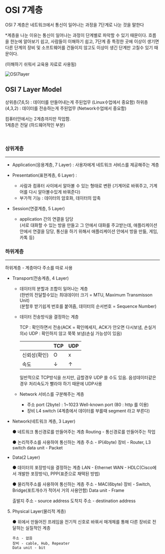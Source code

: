 # OSI 7계층

OSI 7 계층은 네트워크에서 통신이 일어나는 과정을 7단계로 나눈 것을 말한다

*계층을 나눈 이유는 통신이 일어나는 과정이 단계별로 파악할 수 있기 때문이다.
흐름을 한눈에 알아보기 쉽고, 사람들이 이해하기 쉽고, 7단계 중 특정한 곳에 이상이 생기면 다른 단계의 장비 및 소프트웨어를 건들이지 않고도 이상이 생긴 단계만 고칠수 있기 때문이다.

(이해하기 쉬워서 교육용 자료로 사용됨)

![OSI7layer](https://user-images.githubusercontent.com/76420201/105174881-8751aa00-5b66-11eb-9d86-b55b0eb09e62.png)


## OSI 7 Layer Model

상위층(7,6,5) : 데이터를 만들어내는게 주된업무 (Linux수업에서 중요함)
하위층(4,3,2) : 데이터를 전송하는게 주된업무 (Network수업에서 중요함)
   
컴퓨터안에서는 2계층까지만 작업함.<br/>
1계층은 전달 (하드웨어적인 부분)

<br>

### 상위계층

---

- Application(응용계층, 7 Layer) : 사용자에게 네트워크 서비스를 제공해주는 계층

- Presentation(표현계층, 6 Layer) :	
  - 사람과 컴퓨터 사이에서 알아볼 수 있는 형태로 변환 (기계어로 바꿔주고, 기계어를 다시 알아볼수있게 바꿔준다)
  - 부가적 기능 : 데이터의 암호화, 데이터의 압축
  
- Session(연결계층, 5 Layer)

  - application 간의 연결을 담당<br/>
	(서로 대화할 수 있는 방을 만들고 그 안에서 대화를 주고받는데, 애플리케이션 안에서 연결을 담당, 통신을 하기 위해서 애플리케이션 안에서 방을 만듦, 게임, 카톡 등)


### 하위계층 

---

하위계층 - 계층마다 주소를 따로 사용

- Transport(전송계층, 4 Layer)
	
  - 데이터의 분할과 조합이 일어나는 계층<br>
    (한번의 전달할수있는 최대데이터 크기 = MTU, Maximum Transmisson Unit)<br/>
	(분할후 받기쉽게 번호를 붙여줌, 데이터의 순서번호 = Sequence Number)

  - 데이터 전송방식을 결정하는 계층

    TCP : 확인하면서 전송(ACK = 확인메세지, ACK가 안오면 다시보냄, 손실거의x)
	UDP : 확인하지 않고 쭉쭉 보냄(손실 가능성이 있음)

	| |TCP	|	UDP|
    |-|-------|------|
	|신뢰성(확인)  |    O	|	 x| 
    |  속도 | ↓ | ↑ |

	일반적으로 TCP방식을 쓰지만, 급할경우 UDP 쓸 수도 있음. 음성데이터같은경우 처리속도가 빨라야 하기 때문에 UDP사용

  - Network 서비스를 구분해주는 계층

    - 주소 port (2byte) : 1~1023 Well-known port (80 : http 를 이용)
	- 장비 L4 switch (4계층에서 데이터를 부를때 segment 라고 부른다)

- Network(네트워크 계층, 3 Layer)
	
	● 네트워크 통신경로를 만들어주는 계층
	   Routing - 통신경로를 만들어주는 작업

	● 논리적주소를 사용하여 통신하는 계층
	   주소 - IP(4byte)
	   장비 - Router, L3 switch 
	   data unit - Packet
	

- Data(2 Layer)

	● 데이터의 포장방식을 결정하는 계층
	   LAN - Ethernet
	   WAN - HDLC(Cisco에서 개발한 포장방식), PPP(표준으로 채택된 방법)

	● 물리적주소를 사용하여 통신하는 계층
	   주소 - MAC(6byte)
	   장비 - Switch, Bridge(포트개수가 적어서 거의 사용안함)
	   Data unit - Frame

	출발지 주소 - source address
	도착지 주소 - destination address

5. Physical Layer(물리적 계층) 

	● 위에서 만들어진 프레임을 전기적 신호로 바꿔서 
	   매개체를 통해 다른 장비로 전달하는 실질적인 계층

	   주소 - 없음
	   장비 - cable, Hub, Repeater
	   Data unit - bit

